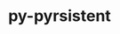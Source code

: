---
title: "py-pyrsistent"
layout: cache
categories: [package, v0.19]
meta: {"versions": ["0.18.1"], "compilers": ["gcc@=11.1.0", "gcc@=7.3.1", "gcc@=7.5.0", "oneapi@=2022.1.0"], "oss": ["amzn2", "ubuntu18.04", "ubuntu20.04"], "platforms": ["linux"], "targets": ["aarch64", "neoverse_n1", "x86_64", "x86_64_v3"], "stacks": ["aws-isc", "aws-isc-aarch64", "data-vis-sdk", "e4s", "e4s-oneapi", "radiuss"], "num_specs": 9, "num_specs_by_stack": {"aws-isc-aarch64": 2, "aws-isc": 1, "data-vis-sdk": 1, "radiuss": 2, "e4s": 2, "e4s-oneapi": 1}}
spec_details: [{"hash": "rl5x3tvxqavylw7lsihhd3ioobbdah3h", "compiler": "gcc@=7.3.1", "versions": ["0.18.1"], "os": "amzn2", "platform": "linux", "target": "aarch64", "variants": ["build_system=python_pip"], "stacks": ["aws-isc-aarch64"], "size": "-", "tarball": "https://binaries.spack.io/releases/v0.19/build_cache/linux-amzn2-aarch64/gcc-7.3.1/py-pyrsistent-0.18.1/linux-amzn2-aarch64-gcc-7.3.1-py-pyrsistent-0.18.1-rl5x3tvxqavylw7lsihhd3ioobbdah3h.spack"}, {"hash": "dyegnr3zesg5wyz37xqdv25jilp34mqp", "compiler": "gcc@=7.3.1", "versions": ["0.18.1"], "os": "amzn2", "platform": "linux", "target": "neoverse_n1", "variants": ["build_system=python_pip"], "stacks": ["aws-isc-aarch64"], "size": "-", "tarball": "https://binaries.spack.io/releases/v0.19/build_cache/linux-amzn2-neoverse_n1/gcc-7.3.1/py-pyrsistent-0.18.1/linux-amzn2-neoverse_n1-gcc-7.3.1-py-pyrsistent-0.18.1-dyegnr3zesg5wyz37xqdv25jilp34mqp.spack"}, {"hash": "iquyf5uydaqbn23x3zioclq6rzjeyvuf", "compiler": "gcc@=7.3.1", "versions": ["0.18.1"], "os": "amzn2", "platform": "linux", "target": "x86_64_v3", "variants": ["build_system=python_pip"], "stacks": ["aws-isc"], "size": "-", "tarball": "https://binaries.spack.io/releases/v0.19/build_cache/linux-amzn2-x86_64_v3/gcc-7.3.1/py-pyrsistent-0.18.1/linux-amzn2-x86_64_v3-gcc-7.3.1-py-pyrsistent-0.18.1-iquyf5uydaqbn23x3zioclq6rzjeyvuf.spack"}, {"hash": "lnksehlzcwflqho6ldxjzhmndwig4bji", "compiler": "gcc@=7.5.0", "versions": ["0.18.1"], "os": "ubuntu18.04", "platform": "linux", "target": "x86_64", "variants": ["build_system=python_pip"], "stacks": ["data-vis-sdk"], "size": "-", "tarball": "https://binaries.spack.io/releases/v0.19/build_cache/linux-ubuntu18.04-x86_64/gcc-7.5.0/py-pyrsistent-0.18.1/linux-ubuntu18.04-x86_64-gcc-7.5.0-py-pyrsistent-0.18.1-lnksehlzcwflqho6ldxjzhmndwig4bji.spack"}, {"hash": "xsl6cfgckpa6uvopv2sog4i7j26qolmm", "compiler": "gcc@=7.5.0", "versions": ["0.18.1"], "os": "ubuntu18.04", "platform": "linux", "target": "x86_64", "variants": ["build_system=python_pip"], "stacks": ["radiuss"], "size": "-", "tarball": "https://binaries.spack.io/releases/v0.19/build_cache/linux-ubuntu18.04-x86_64/gcc-7.5.0/py-pyrsistent-0.18.1/linux-ubuntu18.04-x86_64-gcc-7.5.0-py-pyrsistent-0.18.1-xsl6cfgckpa6uvopv2sog4i7j26qolmm.spack"}, {"hash": "4l5xdvad7r3nlohsz6bsmhlawpo5igv3", "compiler": "gcc@=7.5.0", "versions": ["0.18.1"], "os": "ubuntu18.04", "platform": "linux", "target": "x86_64", "variants": ["build_system=python_pip"], "stacks": ["radiuss"], "size": "-", "tarball": "https://binaries.spack.io/releases/v0.19/build_cache/linux-ubuntu18.04-x86_64/gcc-7.5.0/py-pyrsistent-0.18.1/linux-ubuntu18.04-x86_64-gcc-7.5.0-py-pyrsistent-0.18.1-4l5xdvad7r3nlohsz6bsmhlawpo5igv3.spack"}, {"hash": "hw3o7oitfjqfdpuzdxhkdqyxivxm6qps", "compiler": "gcc@=11.1.0", "versions": ["0.18.1"], "os": "ubuntu20.04", "platform": "linux", "target": "x86_64", "variants": ["build_system=python_pip"], "stacks": ["e4s"], "size": "-", "tarball": "https://binaries.spack.io/releases/v0.19/build_cache/linux-ubuntu20.04-x86_64/gcc-11.1.0/py-pyrsistent-0.18.1/linux-ubuntu20.04-x86_64-gcc-11.1.0-py-pyrsistent-0.18.1-hw3o7oitfjqfdpuzdxhkdqyxivxm6qps.spack"}, {"hash": "w44yixa2gusx7kywhem5r3cjjuj5bkoi", "compiler": "gcc@=11.1.0", "versions": ["0.18.1"], "os": "ubuntu20.04", "platform": "linux", "target": "x86_64", "variants": ["build_system=python_pip"], "stacks": ["e4s"], "size": "-", "tarball": "https://binaries.spack.io/releases/v0.19/build_cache/linux-ubuntu20.04-x86_64/gcc-11.1.0/py-pyrsistent-0.18.1/linux-ubuntu20.04-x86_64-gcc-11.1.0-py-pyrsistent-0.18.1-w44yixa2gusx7kywhem5r3cjjuj5bkoi.spack"}, {"hash": "sa7ac3nygsx6ywu3vzuibydie3tj4lta", "compiler": "oneapi@=2022.1.0", "versions": ["0.18.1"], "os": "ubuntu20.04", "platform": "linux", "target": "x86_64", "variants": ["build_system=python_pip"], "stacks": ["e4s-oneapi"], "size": "-", "tarball": "https://binaries.spack.io/releases/v0.19/build_cache/linux-ubuntu20.04-x86_64/oneapi-2022.1.0/py-pyrsistent-0.18.1/linux-ubuntu20.04-x86_64-oneapi-2022.1.0-py-pyrsistent-0.18.1-sa7ac3nygsx6ywu3vzuibydie3tj4lta.spack"}]
---